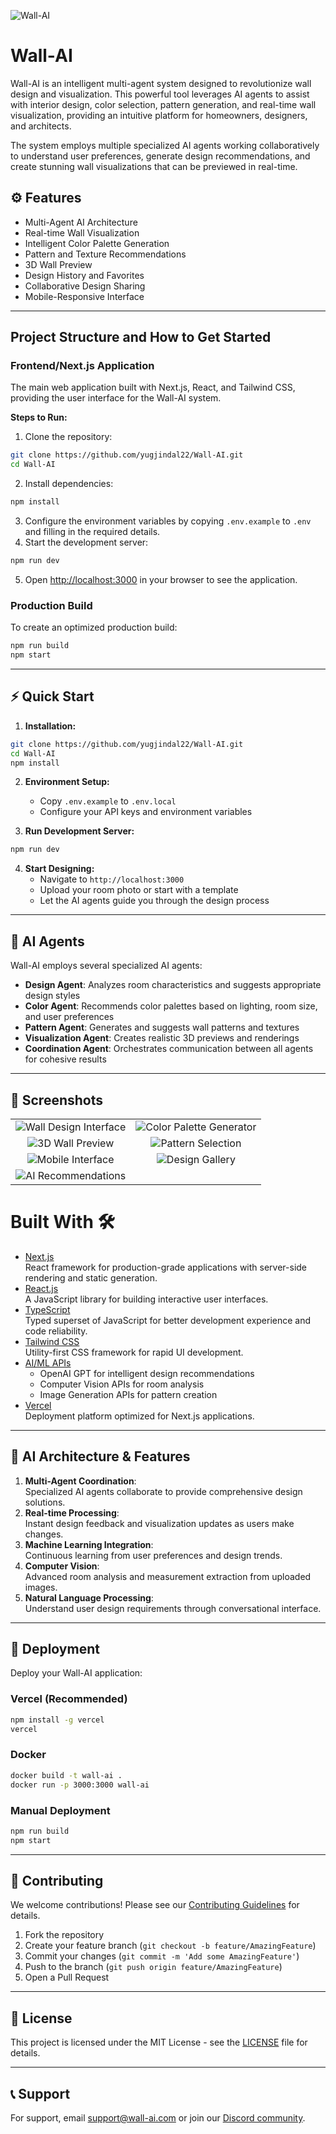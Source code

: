 ![Wall-AI](https://socialify.git.ci/yugjindal22/Wall-AI/image?description=1&forks=1&issues=1&name=1&owner=1&pulls=1&theme=Auto)

# Wall-AI
Wall-AI is an intelligent multi-agent system designed to revolutionize wall design and visualization. This powerful tool leverages AI agents to assist with interior design, color selection, pattern generation, and real-time wall visualization, providing an intuitive platform for homeowners, designers, and architects.

The system employs multiple specialized AI agents working collaboratively to understand user preferences, generate design recommendations, and create stunning wall visualizations that can be previewed in real-time.

## ⚙️ Features
- Multi-Agent AI Architecture
- Real-time Wall Visualization
- Intelligent Color Palette Generation
- Pattern and Texture Recommendations
- 3D Wall Preview
- Design History and Favorites
- Collaborative Design Sharing
- Mobile-Responsive Interface

---

## Project Structure and How to Get Started

### Frontend/Next.js Application
The main web application built with Next.js, React, and Tailwind CSS, providing the user interface for the Wall-AI system.

**Steps to Run:**
1. Clone the repository:
```bash 
git clone https://github.com/yugjindal22/Wall-AI.git
cd Wall-AI
```
2. Install dependencies:
```bash
npm install
```
3. Configure the environment variables by copying `.env.example` to `.env` and filling in the required details.
4. Start the development server:
```bash
npm run dev
```
5. Open [http://localhost:3000](http://localhost:3000) in your browser to see the application.

### Production Build
To create an optimized production build:
```bash
npm run build
npm start
```

---

## ⚡ Quick Start

1. **Installation:**
```bash
git clone https://github.com/yugjindal22/Wall-AI.git
cd Wall-AI
npm install
```

2. **Environment Setup:**
   - Copy `.env.example` to `.env.local`
   - Configure your API keys and environment variables

3. **Run Development Server:**
```bash
npm run dev
```

4. **Start Designing:**
   - Navigate to `http://localhost:3000`
   - Upload your room photo or start with a template
   - Let the AI agents guide you through the design process

---

## 🎨 AI Agents

Wall-AI employs several specialized AI agents:

- **Design Agent**: Analyzes room characteristics and suggests appropriate design styles
- **Color Agent**: Recommends color palettes based on lighting, room size, and user preferences
- **Pattern Agent**: Generates and suggests wall patterns and textures
- **Visualization Agent**: Creates realistic 3D previews and renderings
- **Coordination Agent**: Orchestrates communication between all agents for cohesive results

---

## 📸 Screenshots

|||
|:----------------------------------------:|:-----------------------------------------:|
| ![Wall Design Interface](https://via.placeholder.com/400x300?text=Design+Interface) | ![Color Palette Generator](https://via.placeholder.com/400x300?text=Color+Palette) |
| ![3D Wall Preview](https://via.placeholder.com/400x300?text=3D+Preview) | ![Pattern Selection](https://via.placeholder.com/400x300?text=Pattern+Selection) |
| ![Mobile Interface](https://via.placeholder.com/400x300?text=Mobile+View) | ![Design Gallery](https://via.placeholder.com/400x300?text=Design+Gallery) |
| ![AI Recommendations](https://via.placeholder.com/400x300?text=AI+Suggestions) | 

# Built With 🛠

- [Next.js](https://nextjs.org/)  
  React framework for production-grade applications with server-side rendering and static generation.  
- [React.js](https://reactjs.org/)  
  A JavaScript library for building interactive user interfaces.  
- [TypeScript](https://www.typescriptlang.org/)  
  Typed superset of JavaScript for better development experience and code reliability.  
- [Tailwind CSS](https://tailwindcss.com/)  
  Utility-first CSS framework for rapid UI development.  
- [AI/ML APIs](https://openai.com/)  
  - OpenAI GPT for intelligent design recommendations  
  - Computer Vision APIs for room analysis  
  - Image Generation APIs for pattern creation  
- [Vercel](https://vercel.com/)  
  Deployment platform optimized for Next.js applications.

---

## 🤖 AI Architecture & Features

1. **Multi-Agent Coordination**:  
   Specialized AI agents collaborate to provide comprehensive design solutions.  
2. **Real-time Processing**:  
   Instant design feedback and visualization updates as users make changes.  
3. **Machine Learning Integration**:  
   Continuous learning from user preferences and design trends.  
4. **Computer Vision**:  
   Advanced room analysis and measurement extraction from uploaded images.  
5. **Natural Language Processing**:  
   Understand user design requirements through conversational interface.

---

## 🚀 Deployment

Deploy your Wall-AI application:

### Vercel (Recommended)
```bash
npm install -g vercel
vercel
```

### Docker
```bash
docker build -t wall-ai .
docker run -p 3000:3000 wall-ai
```

### Manual Deployment
```bash
npm run build
npm start
```

---

## 🤝 Contributing

We welcome contributions! Please see our [Contributing Guidelines](CONTRIBUTING.md) for details.

1. Fork the repository
2. Create your feature branch (`git checkout -b feature/AmazingFeature`)
3. Commit your changes (`git commit -m 'Add some AmazingFeature'`)
4. Push to the branch (`git push origin feature/AmazingFeature`)
5. Open a Pull Request

---

## 📄 License

This project is licensed under the MIT License - see the [LICENSE](LICENSE) file for details.

---

## 📞 Support

For support, email support@wall-ai.com or join our [Discord community](https://discord.gg/wall-ai).
